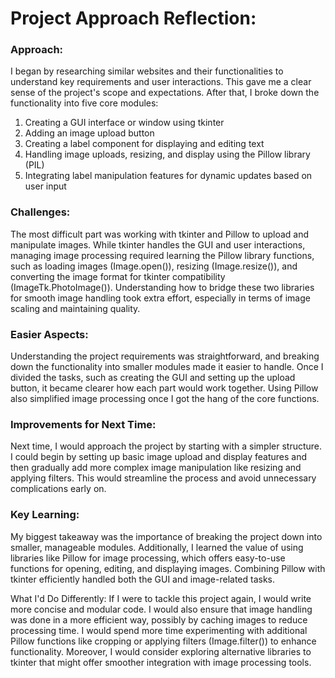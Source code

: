 # Project Approach Reflection:
### Approach: 
I began by researching similar websites and their functionalities to understand key requirements and user interactions. This gave me a clear sense of the project's scope and expectations. After that, I broke down the functionality into five core modules:

1. Creating a GUI interface or window using tkinter
2. Adding an image upload button
3. Creating a label component for displaying and editing text
4. Handling image uploads, resizing, and display using the Pillow library (PIL)
5. Integrating label manipulation features for dynamic updates based on user input
### Challenges:
The most difficult part was working with tkinter and Pillow to upload and manipulate images. While tkinter handles the GUI and user interactions, managing image processing required learning the Pillow library functions, such as loading images (Image.open()), resizing (Image.resize()), and converting the image format for tkinter compatibility (ImageTk.PhotoImage()). Understanding how to bridge these two libraries for smooth image handling took extra effort, especially in terms of image scaling and maintaining quality.

### Easier Aspects: 
Understanding the project requirements was straightforward, and breaking down the functionality into smaller modules made it easier to handle. Once I divided the tasks, such as creating the GUI and setting up the upload button, it became clearer how each part would work together. Using Pillow also simplified image processing once I got the hang of the core functions.

### Improvements for Next Time: 
Next time, I would approach the project by starting with a simpler structure. I could begin by setting up basic image upload and display features and then gradually add more complex image manipulation like resizing and applying filters. This would streamline the process and avoid unnecessary complications early on.

### Key Learning: 
My biggest takeaway was the importance of breaking the project down into smaller, manageable modules. Additionally, I learned the value of using libraries like Pillow for image processing, which offers easy-to-use functions for opening, editing, and displaying images. Combining Pillow with tkinter efficiently handled both the GUI and image-related tasks.

What I'd Do Differently: If I were to tackle this project again, I would write more concise and modular code. I would also ensure that image handling was done in a more efficient way, possibly by caching images to reduce processing time. I would spend more time experimenting with additional Pillow functions like cropping or applying filters (Image.filter()) to enhance functionality. Moreover, I would consider exploring alternative libraries to tkinter that might offer smoother integration with image processing tools.

